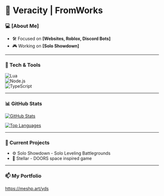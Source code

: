 # 👋 Veracity | FromWorks  

### 💻 [About Me]  

- 🛠️ Focused on **[Websites, Roblox, Discord Bots]**  
- 🎮 Working on **[Solo Showdown]**  

---

### 🚀 Tech & Tools  
![Lua](https://img.shields.io/badge/Lua-2C2D72?style=flat&logo=lua&logoColor=white)  
![Node.js](https://img.shields.io/badge/Node.js-339933?style=flat&logo=node.js&logoColor=white)  
![TypeScript](https://img.shields.io/badge/TypeScript-3178C6?style=flat&logo=typescript&logoColor=white)  

---

### 📊 GitHub Stats  

[![GitHub Stats](https://github-readme-stats.vercel.app/api?username=YOUR_GITHUB_USERNAME&show_icons=true&theme=radical)](https://github.com/YOUR_GITHUB_USERNAME)  

[![Top Languages](https://github-readme-stats.vercel.app/api/top-langs/?username=YOUR_GITHUB_USERNAME&layout=compact&theme=radical)](https://github.com/YOUR_GITHUB_USERNAME)  

---

### 📜 Current Projects  
- ⚙️ Solo Showdown - Solo Leveling Battlegrounds
- 💫 Stellar - DOORS space inspired game
---

### 📫 My Portfolio  
https://meshp.art/yds
